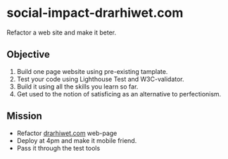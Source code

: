 # social-impact-drarhiwet.com
Refactor a web site and make it beter.
## Objective
1. Build one page website using pre-existing tamplate.
2. Test your code using Lighthouse Test and W3C-validator.
3. Build it using all the skills you learn so far.
4. Get used to the notion of satisficing as an alternative to perfectionism.
## Mission 
* Refactor [drarhiwet.com](https://drarhiwet.com/) web-page
* Deploy at 4pm and make it mobile friend.
* Pass it through the test tools


